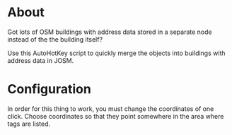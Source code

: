 # About

Got lots of OSM buildings with address data stored in a separate node instead of the the building itself?

Use this AutoHotKey script to quickly merge the objects into buildings with address data in JOSM.

# Configuration

In order for this thing to work, you must change the coordinates of one click. Choose coordinates so that they point somewhere in the area where tags are listed.